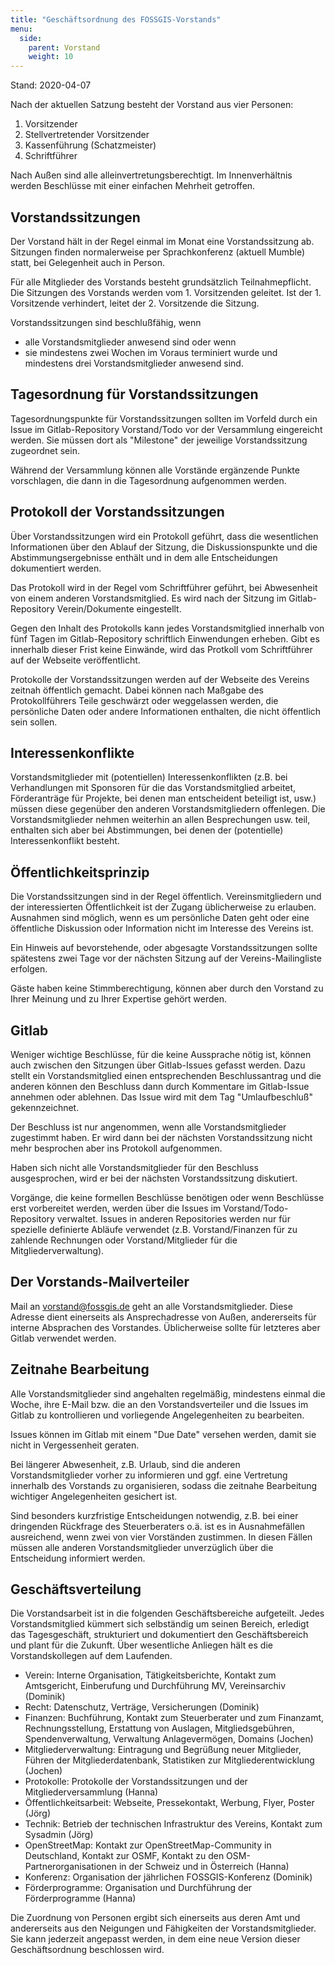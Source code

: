```yaml
---
title: "Geschäftsordnung des FOSSGIS-Vorstands"
menu:
  side:
    parent: Vorstand
    weight: 10
---
```


Stand: 2020-04-07

Nach der aktuellen Satzung besteht der Vorstand aus vier Personen:

1. Vorsitzender
2. Stellvertretender Vorsitzender
3. Kassenführung (Schatzmeister)
4. Schriftführer

Nach Außen sind alle alleinvertretungsberechtigt. Im Innenverhältnis werden
Beschlüsse mit einer einfachen Mehrheit getroffen.

## Vorstandssitzungen

Der Vorstand hält in der Regel einmal im Monat eine Vorstandssitzung ab.
Sitzungen finden normalerweise per Sprachkonferenz (aktuell Mumble) statt,
bei Gelegenheit auch in Person.

Für alle Mitglieder des Vorstands besteht grundsätzlich Teilnahmepflicht.
Die Sitzungen des Vorstands werden vom 1. Vorsitzenden geleitet.
Ist der 1. Vorsitzende verhindert, leitet der 2. Vorsitzende die Sitzung.

Vorstandssitzungen sind beschlußfähig, wenn

* alle Vorstandsmitglieder anwesend sind oder wenn
* sie mindestens zwei Wochen im Voraus terminiert wurde und mindestens drei
  Vorstandsmitglieder anwesend sind.

## Tagesordnung für Vorstandssitzungen

Tagesordnungspunkte für Vorstandssitzungen sollten im Vorfeld durch ein Issue
im Gitlab-Repository Vorstand/Todo vor der Versammlung eingereicht werden. Sie
müssen dort als "Milestone" der jeweilige Vorstandssitzung zugeordnet sein.

Während der Versammlung können alle Vorstände ergänzende Punkte vorschlagen,
die dann in die Tagesordnung aufgenommen werden.

## Protokoll der Vorstandssitzungen

Über Vorstandssitzungen wird ein Protokoll geführt, dass die wesentlichen
Informationen über den Ablauf der Sitzung, die Diskussionspunkte und die
Abstimmungsergebnisse enthält und in dem alle Entscheidungen dokumentiert
werden.

Das Protokoll wird in der Regel vom Schriftführer geführt, bei Abwesenheit
von einem anderen Vorstandsmitglied. Es wird nach der Sitzung im
Gitlab-Repository Verein/Dokumente eingestellt.

Gegen den Inhalt des Protokolls kann jedes Vorstandsmitglied innerhalb von fünf
Tagen im Gitlab-Repository schriftlich Einwendungen erheben. Gibt es innerhalb
dieser Frist keine Einwände, wird das Protkoll vom Schriftführer auf der
Webseite veröffentlicht.

Protokolle der Vorstandssitzungen werden auf der Webseite des Vereins zeitnah
öffentlich gemacht. Dabei können nach Maßgabe des Protokollführers Teile
geschwärzt oder weggelassen werden, die persönliche Daten oder andere
Informationen enthalten, die nicht öffentlich sein sollen.

## Interessenkonflikte

Vorstandsmitglieder mit (potentiellen) Interessenkonflikten (z.B. bei
Verhandlungen mit Sponsoren für die das Vorstandsmitglied arbeitet,
Förderanträge für Projekte, bei denen man entscheident beteiligt ist, usw.)
müssen diese gegenüber den anderen Vorstandsmitgliedern offenlegen. Die
Vorstandsmitglieder nehmen weiterhin an allen Besprechungen usw. teil,
enthalten sich aber bei Abstimmungen, bei denen der (potentielle)
Interessenkonflikt besteht.

## Öffentlichkeitsprinzip

Die Vorstandssitzungen sind in der Regel öffentlich. Vereinsmitgliedern und der
interessierten Öffentlichkeit ist der Zugang üblicherweise zu erlauben.
Ausnahmen sind möglich, wenn es um persönliche Daten geht oder eine öffentliche
Diskussion oder Information nicht im Interesse des Vereins ist.

Ein Hinweis auf bevorstehende, oder abgesagte Vorstandssitzungen sollte
spätestens zwei Tage vor der nächsten Sitzung auf der Vereins-Mailingliste
erfolgen.

Gäste haben keine Stimmberechtigung, können aber durch den Vorstand zu Ihrer
Meinung und zu Ihrer Expertise gehört werden.

## Gitlab

Weniger wichtige Beschlüsse, für die keine Aussprache nötig ist, können auch
zwischen den Sitzungen über Gitlab-Issues gefasst werden. Dazu stellt ein
Vorstandsmitglied einen entsprechenden Beschlussantrag und die anderen können
den Beschluss dann durch Kommentare im Gitlab-Issue annehmen oder ablehnen.
Das Issue wird mit dem Tag "Umlaufbeschluß" gekennzeichnet.

Der Beschluss ist nur angenommen, wenn alle Vorstandsmitglieder zugestimmt
haben. Er wird dann bei der nächsten Vorstandssitzung nicht mehr besprochen
aber ins Protokoll aufgenommen.

Haben sich nicht alle Vorstandsmitglieder für den Beschluss ausgesprochen,
wird er bei der nächsten Vorstandssitzung diskutiert.

Vorgänge, die keine formellen Beschlüsse benötigen oder wenn Beschlüsse erst
vorbereitet werden, werden über die Issues im Vorstand/Todo-Repository
verwaltet. Issues in anderen Repositories werden nur für spezielle definierte
Abläufe verwendet (z.B. Vorstand/Finanzen für zu zahlende Rechnungen oder
Vorstand/Mitglieder für die Mitgliederverwaltung).

## Der Vorstands-Mailverteiler

Mail an vorstand@fossgis.de geht an alle Vorstandsmitglieder. Diese Adresse
dient einerseits als Ansprechadresse von Außen, andererseits für interne
Absprachen des Vorstandes. Üblicherweise sollte für letzteres aber Gitlab
verwendet werden.

## Zeitnahe Bearbeitung

Alle Vorstandsmitglieder sind angehalten regelmäßig, mindestens einmal die
Woche, ihre E-Mail bzw. die an den Vorstandsverteiler und die Issues im Gitlab
zu kontrollieren und vorliegende Angelegenheiten zu bearbeiten.

Issues können im Gitlab mit einem "Due Date" versehen werden, damit sie nicht
in Vergessenheit geraten.

Bei längerer Abwesenheit, z.B. Urlaub, sind die anderen Vorstandsmitglieder
vorher zu informieren und ggf. eine Vertretung innerhalb des Vorstands
zu organisieren, sodass die zeitnahe Bearbeitung wichtiger
Angelegenheiten gesichert ist.

Sind besonders kurzfristige Entscheidungen notwendig, z.B. bei einer dringenden
Rückfrage des Steuerberaters o.ä. ist es in Ausnahmefällen ausreichend, wenn
zwei von vier Vorständen zustimmen. In diesen Fällen müssen alle anderen
Vorstandsmitglieder unverzüglich über die Entscheidung informiert werden.

## Geschäftsverteilung

Die Vorstandsarbeit ist in die folgenden Geschäftsbereiche aufgeteilt. Jedes
Vorstandsmitglied kümmert sich selbständig um seinen Bereich, erledigt das
Tagesgeschäft, strukturiert und dokumentiert den Geschäftsbereich und plant
für die Zukunft. Über wesentliche Anliegen hält es die Vorstandskollegen auf
dem Laufenden.

* Verein: Interne Organisation, Tätigkeitsberichte, Kontakt zum Amtsgericht,
  Einberufung und Durchführung MV, Vereinsarchiv (Dominik)
* Recht: Datenschutz, Verträge, Versicherungen (Dominik)
* Finanzen: Buchführung, Kontakt zum Steuerberater und zum Finanzamt,
  Rechnungsstellung, Erstattung von Auslagen, Mitgliedsgebühren,
  Spendenverwaltung, Verwaltung Anlagevermögen, Domains (Jochen)
* Mitgliederverwaltung: Eintragung und Begrüßung neuer Mitglieder, Führen der
  Mitgliederdatenbank, Statistiken zur Mitgliederentwicklung (Jochen)
* Protokolle: Protokolle der Vorstandssitzungen und der Mitgliederversammlung
  (Hanna)
* Öffentlichkeitsarbeit: Webseite, Pressekontakt, Werbung, Flyer, Poster
  (Jörg)
* Technik: Betrieb der technischen Infrastruktur des Vereins, Kontakt zum
  Sysadmin (Jörg)
* OpenStreetMap: Kontakt zur OpenStreetMap-Community in Deutschland, Kontakt
  zur OSMF, Kontakt zu den OSM-Partnerorganisationen in der Schweiz und in
  Österreich (Hanna)
* Konferenz: Organisation der jährlichen FOSSGIS-Konferenz (Dominik)
* Förderprogramme: Organisation und Durchführung der Förderprogramme (Hanna)

Die Zuordnung von Personen ergibt sich einerseits aus deren Amt und andererseits
aus den Neigungen und Fähigkeiten der Vorstandsmitglieder. Sie kann jederzeit
angepasst werden, in dem eine neue Version dieser Geschäftsordnung beschlossen
wird.


